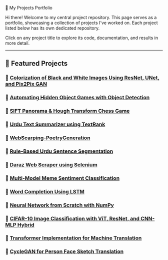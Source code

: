 👋 My Projects Portfolio

Hi there! Welcome to my central project repository. This page serves as a portfolio, showcasing a collection of projects I've worked on. Each project listed below has its own dedicated repository. 

Click on any project title to explore its code, documentation, and results in more detail.

---

## 🚀 Featured Projects

### 🚀 [Colorization of Black and White Images Using ResNet, UNet, and Pix2Pix GAN](https://github.com/Sameer-TahirM/Colorization_of_Black-White_Images-main.git)

### 🤖 [Automating Hidden Object Games with Object Detection](https://github.com/Sameer-TahirM/Automating-Hidden-Object-Games-with-Object-Detection.git)

### 🧩 [SIFT Panorama & Hough Transform Chess Game](https://github.com/Sameer-TahirM/Image-Stitching-using-SIFT-on-COIL-20-Dataset.git)

### 🚀 [Urdu Text Summarizer using TextRank](https://github.com/Sameer-TahirM/Urdu-Text-Summerization-using-Unsupervised-Techniques.git)

### 🤖 [WebScarping-PoetryGeneration](https://github.com/Sameer-TahirM/WebScarping-PoetryGeneration.git)

### 🧩 [Rule-Based Urdu Sentence Segmentation](https://github.com/Sameer-TahirM/Sentence-Segmentation-in-Urdu.git)


### 🤖 [Daraz Web Scraper using Selenium](https://github.com/Sameer-TahirM/Web-Scraping-using-Selenium.git)

### 🧩 [Multi-Model Meme Sentiment Classification](https://github.com/Sameer-TahirM/Multi-Model-Meme-Classification-System.git)

### 🚀 [Word Completion Using LSTM](https://github.com/Sameer-TahirM/Word-Completion-Using-LSTM.git)



### 🤖 [Neural Network from Scratch with NumPy](https://github.com/Sameer-TahirM/Multi-layer-Neural-Network-from-Scratch.git)

### 🧩 [CIFAR-10 Image Classification with ViT, ResNet, and CNN-MLP Hybrid](https://github.com/Sameer-TahirM/Vision-Transformer-for-CIFAR-10-Image-Classification.git)

### 🚀 [Transformer Implementation for Machine Translation](https://github.com/Sameer-TahirM/Transformer-Implementation-for-Machine-Translation.git)


### 🤖 [CycleGAN for Person Face Sketch Translation](https://github.com/Sameer-TahirM/CycleGAN-Implementation-for-Person-Face-Sketches.git)




